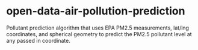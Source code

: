 open-data-air-pollution-prediction
==================================

Pollutant prediction algorithm that uses EPA PM2.5 measurements, lat/lng coordinates, and spherical geometry to predict the PM2.5 pollutant level at any passed in coordinate.
